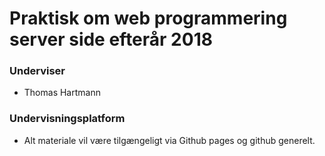 # Praktisk om web programmering server side efterår 2018
### Underviser
- Thomas Hartmann


### Undervisningsplatform
- Alt materiale vil være tilgængeligt via Github pages og github generelt.

